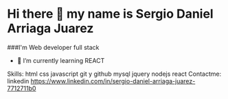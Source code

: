 # Hi there 👋 my name is Sergio Daniel Arriaga Juarez
###I'm Web developer full stack
- 🌱 I’m currently learning REACT

Skills:
html
css
javascript
git y github
mysql
jquery
nodejs
react
Contactme: linkedin https://www.linkedin.com/in/sergio-daniel-arriaga-juarez-7712711b0
